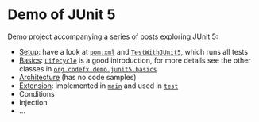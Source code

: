 # Demo of JUnit 5

Demo project accompanying a series of posts exploring JUnit 5:

* [Setup](http://blog.codefx.org/libraries/junit-5-setup/):
have a look at [`pom.xml`](https://github.com/CodeFX-org/demo-junit-5/blob/master/pom.xml)
and [`TestWithJUnit5`](https://github.com/CodeFX-org/demo-junit-5/blob/master/src/test/java/org/codefx/demo/junit5/TestWithJUnit5.java),
which runs all tests
* [Basics](http://blog.codefx.org/libraries/junit-5-basics/):
[`Lifecycle`](https://github.com/CodeFX-org/demo-junit-5/blob/master/src/test/java/org/codefx/demo/junit5/basics/Lifecycle.java)
is a good introduction, for more details see the other classes in
[`org.codefx.demo.junit5.basics`](https://github.com/CodeFX-org/demo-junit-5/blob/master/src/test/java/org/codefx/demo/junit5/basics)
* [Architecture](http://blog.codefx.org/design/architecture/junit-5-architecture/) (has no code samples)
* [Extension](http://blog.codefx.org/design/architecture/junit-5-extension-model/): implemented in [`main`](https://github.com/CodeFX-org/demo-junit-5/tree/master/src/main/java/org/codefx/demo/junit5) and used in [`test`](https://github.com/CodeFX-org/demo-junit-5/tree/master/src/test/java/org/codefx/demo/junit5/extensions)
* Conditions
* Injection
* ...
